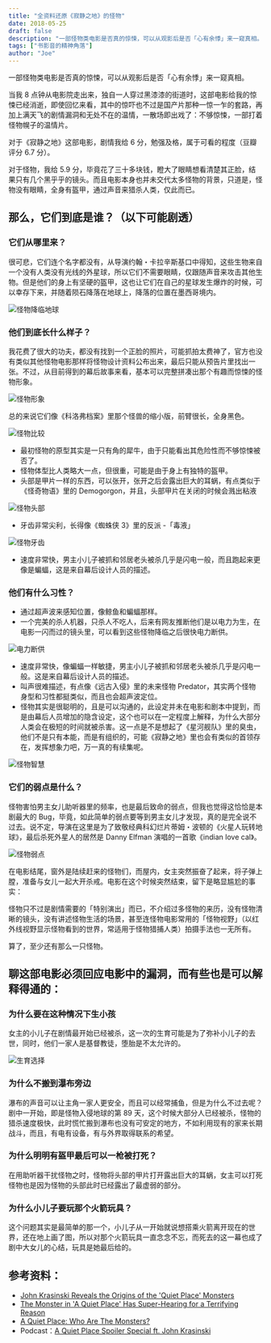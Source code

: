 ```yaml
---
title: "全资料还原《寂静之地》的怪物"
date: 2018-05-25
draft: false
description: "一部怪物类电影是否真的惊悚，可以从观影后是否「心有余悸」来一窥真相。本文将全面分析《寂静之地》中的怪物：它们的来源、外形特征、习性以及弱点。"
tags: ["书影音的精神角落"]
author: "Joe"
---
```


一部怪物类电影是否真的惊悚，可以从观影后是否「心有余悸」来一窥真相。

当我 8 点钟从电影院走出来，独自一人穿过黑漆漆的街道时，这部电影给我的惊悚已经消逝，即使回忆来看，其中的惊吓也不过是国产片那种一惊一乍的套路，再加上满天飞的剧情漏洞和无处不在的温情，一散场即出戏了：不够惊悚，一部打着怪物幌子的温情片。

对于《寂静之地》这部电影，剧情我给 6 分，勉强及格，属于可看的程度（豆瓣评分 6.7 分）。

对于怪物，我给 5.9 分，毕竟花了三十多块钱，瞪大了眼睛想看清楚其正脸，结果只有几个黑乎乎的镜头。而且电影本身也并未交代太多怪物的背景，只道是，怪物没有眼睛，全身有盔甲，通过声音来猎杀人类，仅此而已。

## 那么，它们到底是谁？（以下可能剧透）

### 它们从哪里来？

很可悲，它们连个名字都没有，从导演约翰・卡拉辛斯基口中得知，这些生物来自一个没有人类没有光线的外星球，所以它们不需要眼睛，仅跟随声音来攻击其他生物。但是他们的身上有坚硬的盔甲，这也让它们在自己的星球发生爆炸的时候，可以幸存下来，并随着陨石降落在地球上，降落的位置在墨西哥境内。

![怪物降临地球](/images/posts/a-quiet-place-monster-analysis/monster-arrival.webp)

### 他们到底长什么样子？

我花费了很大的功夫，都没有找到一个正脸的照片，可能抓拍太费神了，官方也没有类似其他怪物电影那样将怪物设计资料公布出来，最后只能从预告片里找出一张。不过，从目前得到的幕后故事来看，基本可以完整拼凑出那个有趣而惊悚的怪物形象。

![怪物形象](/images/posts/a-quiet-place-monster-analysis/monster-appearance.webp)

总的来说它们像《科洛弗档案》里那个怪兽的缩小版，前臂很长，全身黑色。

![怪物比较](/images/posts/a-quiet-place-monster-analysis/monster-comparison.webp)

- 最初怪物的原型其实是一只有角的犀牛，由于只能看出其危险性而不够惊悚被否了。
- 怪物体型比人类略大一点，但很重，可能是由于身上有独特的盔甲。
- 头部是甲片一样的东西，可以张开，张开之后会露出巨大的耳蜗，有点类似于《怪奇物语》里的 Demogorgon，并且，头部甲片在关闭的时候会溅出粘液

![怪物头部](/images/posts/a-quiet-place-monster-analysis/monster-head.webp)

- 牙齿非常尖利，长得像《蜘蛛侠 3》里的反派 -「毒液」

![怪物牙齿](/images/posts/a-quiet-place-monster-analysis/monster-teeth.webp)

- 速度非常快，男主小儿子被抓和邻居老头被杀几乎是闪电一般，而且跑起来更像是蝙蝠，这是来自幕后设计人员的描述。

### 他们有什么习性？

- 通过超声波来感知位置，像鲸鱼和蝙蝠那样。
- 一个完美的杀人机器，只杀人不吃人，后来有网友推断他们是以电力为生，在电影一闪而过的镜头里，可以看到这些怪物降临之后很快电力断供。

![电力断供](/images/posts/a-quiet-place-monster-analysis/power-outage.webp)

- 速度非常快，像蝙蝠一样敏捷，男主小儿子被抓和邻居老头被杀几乎是闪电一般。这是来自幕后设计人员的描述。
- 叫声很难描述，有点像《远古入侵》里的未来怪物 Predator，其实两个怪物身型和习性都挺类似，而且也会超声波定位。
- 怪物其实是很聪明的，且是可以沟通的，此设定并未在电影和剧本中提到，而是由幕后人员增加的隐含设定，这个也可以在一定程度上解释，为什么大部分人类会在极短的时间就被杀害。这一点是不是想起了《星河舰队》里的臭虫，他们不是只有本能，而是有组织的，可能《寂静之地》里也会有类似的首领存在，发挥想象力吧，万一真的有续集呢。

![怪物智慧](/images/posts/a-quiet-place-monster-analysis/monster-intelligence.webp)

### 它们的弱点是什么？

怪物害怕男主女儿助听器里的频率，也是最后致命的弱点，但我也觉得这恰恰是本剧最大的 Bug，毕竟，如此简单的弱点要等到男主女儿才发现，真的是完全说不过去。说不定，导演在这里是为了致敬经典科幻烂片蒂姆・波顿的《火星人玩转地球》，最后杀死外星人的居然是 Danny Elfman 演唱的一首歌《indian love cal》。

![怪物弱点](/images/posts/a-quiet-place-monster-analysis/monster-weakness.webp)

在电影结尾，窗外是陆续赶来的怪物们，而屋内，女主突然振奋了起来，将子弹上膛，准备与女儿一起大开杀戒。电影在这个时候突然结束，留下是略显尴尬的事实：

怪物只不过是剧情需要的「特别演出」而已，不介绍过多怪物的来历，没有怪物清晰的镜头，没有讲述怪物生活的场景，甚至连怪物电影常用的「怪物视野」（以红外线视野显示怪物看到的世界，常适用于怪物猎捕人类）拍摄手法也一无所有。

算了，至少还有那么一只怪物。

## 聊这部电影必须回应电影中的漏洞，而有些也是可以解释得通的：

### 为什么要在这种情况下生小孩

女主的小儿子在剧情最开始已经被杀，这一次的生育可能是为了弥补小儿子的去世，同时，他们一家人是基督教徒，堕胎是不太允许的。

![生育选择](/images/posts/a-quiet-place-monster-analysis/pregnancy-choice.webp)

### 为什么不搬到瀑布旁边

瀑布的声音可以让主角一家人更安全，而且可以经常捕鱼，但是为什么不过去呢？剧中一开始，即是怪物入侵地球的第 89 天，这个时候大部分人已经被杀，怪物的猎杀速度极快，此时慌忙搬到瀑布也没有可安定的地方，不如利用现有的家来长期战斗，而且，有电有设备，有与外界取得联系的希望。

### 为什么明明有盔甲最后可以一枪被打死？

在用助听器干扰怪物之时，怪物将头部的甲片打开露出巨大的耳蜗，女主可以打死怪物也是因为怪物的头部此时已经露出了最虚弱的部分。

### 为什么小儿子要玩那个火箭玩具？

这个问题其实是最简单的那一个，小儿子从一开始就说想搭乘火箭离开现在的世界，还在地上画了图，所以对那个火箭玩具一直念念不忘，而死去的这一幕也成了剧中大女儿的心结，玩具是她最后给的。

## 参考资料：

- [John Krasinski Reveals the Origins of the 'Quiet Place' Monsters](http://collider.com/a-quiet-place-monsters-explained/#john-krasinski)
- [The Monster in 'A Quiet Place' Has Super-Hearing for a Terrifying Reason](https://www.inverse.com/article/43674-a-quiet-place-monster-origins-alien-invasion)
- [A Quiet Place: Who Are The Monsters?](http://www.denofgeek.com/us/movies/a-quiet-place/272349/a-quiet-place-who-are-the-monsters)
- Podcast：[A Quiet Place Spoiler Special ft. John Krasinski](https://soundcloud.com/empiremagazine/a-quiet-place-spoiler-special-ft-john-krasinski)